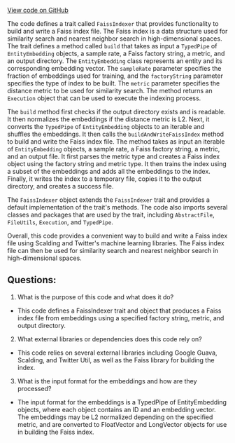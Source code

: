 [View code on GitHub](https://github.com/misbahsy/the-algorithm/ann/src/main/scala/com/twitter/ann/faiss/FaissIndexer.scala)

The code defines a trait called `FaissIndexer` that provides functionality to build and write a Faiss index file. The Faiss index is a data structure used for similarity search and nearest neighbor search in high-dimensional spaces. The trait defines a method called `build` that takes as input a `TypedPipe` of `EntityEmbedding` objects, a sample rate, a Faiss factory string, a metric, and an output directory. The `EntityEmbedding` class represents an entity and its corresponding embedding vector. The `sampleRate` parameter specifies the fraction of embeddings used for training, and the `factoryString` parameter specifies the type of index to be built. The `metric` parameter specifies the distance metric to be used for similarity search. The method returns an `Execution` object that can be used to execute the indexing process.

The `build` method first checks if the output directory exists and is readable. It then normalizes the embeddings if the distance metric is L2. Next, it converts the `TypedPipe` of `EntityEmbedding` objects to an iterable and shuffles the embeddings. It then calls the `buildAndWriteFaissIndex` method to build and write the Faiss index file. The method takes as input an iterable of `EntityEmbedding` objects, a sample rate, a Faiss factory string, a metric, and an output file. It first parses the metric type and creates a Faiss index object using the factory string and metric type. It then trains the index using a subset of the embeddings and adds all the embeddings to the index. Finally, it writes the index to a temporary file, copies it to the output directory, and creates a success file.

The `FaissIndexer` object extends the `FaissIndexer` trait and provides a default implementation of the trait's methods. The code also imports several classes and packages that are used by the trait, including `AbstractFile`, `FileUtils`, `Execution`, and `TypedPipe`. 

Overall, this code provides a convenient way to build and write a Faiss index file using Scalding and Twitter's machine learning libraries. The Faiss index file can then be used for similarity search and nearest neighbor search in high-dimensional spaces.
## Questions: 
 1. What is the purpose of this code and what does it do?
- This code defines a FaissIndexer trait and object that produces a Faiss index file from embeddings using a specified factory string, metric, and output directory.

2. What external libraries or dependencies does this code rely on?
- This code relies on several external libraries including Google Guava, Scalding, and Twitter Util, as well as the Faiss library for building the index.

3. What is the input format for the embeddings and how are they processed?
- The input format for the embeddings is a TypedPipe of EntityEmbedding objects, where each object contains an ID and an embedding vector. The embeddings may be L2 normalized depending on the specified metric, and are converted to FloatVector and LongVector objects for use in building the Faiss index.